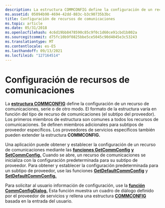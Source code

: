 ```yaml
---
description: La estructura COMMCONFIG define la configuración de un recurso de comunicaciones, serie o de otro modo.
ms.assetid: 05094b98-4694-42dd-883c-b3c90735b3bc
title: Configuración de recursos de comunicaciones
ms.topic: article
ms.date: 05/31/2018
ms.openlocfilehash: 4c6d19bb8478590c85c9f0c1d60ce91cbd1b802a
ms.sourcegitcommit: d75fc10b9f0825bbe5ce5045c90d4045e3c53243
ms.translationtype: MT
ms.contentlocale: es-ES
ms.lasthandoff: 09/13/2021
ms.locfileid: "127164514"
---
```

# <a name="communications-resource-configuration"></a>Configuración de recursos de comunicaciones

La [**estructura COMMCONFIG**](/windows/desktop/api/Winbase/ns-winbase-commconfig) define la configuración de un recurso de comunicaciones, serie o de otro modo. El formato de la estructura varía en función del tipo de recurso de comunicaciones (el subtipo del proveedor). Los primeros miembros de estructura son comunes a todos los recursos de comunicaciones. Se definen miembros adicionales para subtipos de proveedor específicos. Los proveedores de servicios específicos también pueden extender la estructura **COMMCONFIG.**

Una aplicación puede obtener y establecer la configuración de un recurso de comunicaciones mediante las [**funciones GetCommConfig**](/windows/desktop/api/Winbase/nf-winbase-getcommconfig) [**y SetCommConfig.**](/windows/desktop/api/Winbase/nf-winbase-setcommconfig) Cuando se abre, un recurso de comunicaciones se inicializa con la configuración predeterminada para su subtipo de proveedor. Para obtener y establecer la configuración predeterminada para un subtipo de proveedor, use las funciones [**GetDefaultCommConfig**](/windows/desktop/api/Winbase/nf-winbase-getdefaultcommconfiga) y [**SetDefaultCommConfig.**](/windows/desktop/api/Winbase/nf-winbase-setdefaultcommconfiga)

Para solicitar al usuario información de configuración, use la [**función CommConfigDialog.**](/windows/desktop/api/Winbase/nf-winbase-commconfigdialoga) Esta función muestra un cuadro de diálogo definido por el proveedor de servicios y rellena una estructura [**COMMCONFIG**](/windows/desktop/api/Winbase/ns-winbase-commconfig) basada en la entrada del usuario.

 

 



